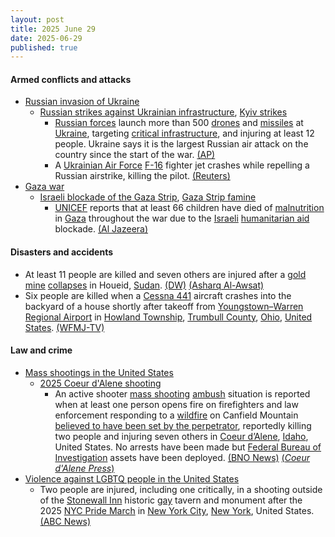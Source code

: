 ```yaml
---
layout: post
title: 2025 June 29
date: 2025-06-29
published: true
---
```



#### Armed conflicts and attacks

* [Russian invasion of Ukraine](https://en.wikipedia.org/wiki/Russian_invasion_of_Ukraine "Russian invasion of Ukraine")
  * [Russian strikes against Ukrainian infrastructure](https://en.wikipedia.org/wiki/Russian_strikes_against_Ukrainian_infrastructure_%282022%E2%80%93present%29 "Russian strikes against Ukrainian infrastructure (2022–present)"), [Kyiv strikes](https://en.wikipedia.org/wiki/Kyiv_strikes_%282022%E2%80%93present%29 "Kyiv strikes (2022–present)")
    * [Russian forces](https://en.wikipedia.org/wiki/Russian_Armed_Forces "Russian Armed Forces") launch more than 500 [drones](https://en.wikipedia.org/wiki/Drone_warfare "Drone warfare") and [missiles](https://en.wikipedia.org/wiki/Missile "Missile") at [Ukraine](https://en.wikipedia.org/wiki/Ukraine "Ukraine"), targeting [critical infrastructure](https://en.wikipedia.org/wiki/Critical_infrastructure "Critical infrastructure"), and injuring at least 12 people. Ukraine says it is the largest Russian air attack on the country since the start of the war. [(AP)](https://apnews.com/article/russia-ukraine-war-biggest-aerial-attack-9fda235a9345d506cf6c796ddfa80e33)
    * A [Ukrainian Air Force](https://en.wikipedia.org/wiki/Ukrainian_Air_Force "Ukrainian Air Force") [F-16](https://en.wikipedia.org/wiki/General_Dynamics_F-16_Fighting_Falcon "General Dynamics F-16 Fighting Falcon") fighter jet crashes while repelling a Russian airstrike, killing the pilot. [(Reuters)](https://www.reuters.com/business/aerospace-defense/least-six-wounded-large-scale-russian-air-attack-ukraine-ukrainian-authorities-2025-06-29/)
* [Gaza war](https://en.wikipedia.org/wiki/Gaza_war "Gaza war")
  * [Israeli blockade of the Gaza Strip](https://en.wikipedia.org/wiki/Israeli_blockade_of_the_Gaza_Strip "Israeli blockade of the Gaza Strip"), [Gaza Strip famine](https://en.wikipedia.org/wiki/Gaza_Strip_famine "Gaza Strip famine")
    * [UNICEF](https://en.wikipedia.org/wiki/UNICEF "UNICEF") reports that at least 66 children have died of [malnutrition](https://en.wikipedia.org/wiki/Malnutrition "Malnutrition") in [Gaza](https://en.wikipedia.org/wiki/Gaza_Strip "Gaza Strip") throughout the war due to the [Israeli](https://en.wikipedia.org/wiki/Israel "Israel") [humanitarian aid](https://en.wikipedia.org/wiki/Humanitarian_aid "Humanitarian aid") blockade. [(Al Jazeera)](https://www.aljazeera.com/news/2025/6/29/at-least-66-children-dead-of-malnutrition-in-gaza-as-israel-tightens-siege)

#### Disasters and accidents

* At least 11 people are killed and seven others are injured after a [gold mine](https://en.wikipedia.org/wiki/Gold_mining "Gold mining") [collapses](https://en.wikipedia.org/wiki/Mining_accident "Mining accident") in Houeid, [Sudan](https://en.wikipedia.org/wiki/Sudan "Sudan"). [(DW)](https://www.dw.com/en/sudan-workers-killed-in-gold-mine-collapse/a-73086004) [(Asharq Al-Awsat)](https://english.aawsat.com/arab-world/5159666-gold-mine-collapse-kills-11-workers-sudan)
* Six people are killed when a [Cessna 441](https://en.wikipedia.org/wiki/Cessna_441_Conquest_II "Cessna 441 Conquest II") aircraft crashes into the backyard of a house shortly after takeoff from [Youngstown–Warren Regional Airport](https://en.wikipedia.org/wiki/Youngstown%E2%80%93Warren_Regional_Airport "Youngstown–Warren Regional Airport") in [Howland Township](https://en.wikipedia.org/wiki/Howland_Township%2C_Trumbull_County%2C_Ohio "Howland Township, Trumbull County, Ohio"), [Trumbull County](https://en.wikipedia.org/wiki/Trumbull_County%2C_Ohio "Trumbull County, Ohio"), [Ohio](https://en.wikipedia.org/wiki/Ohio "Ohio"), [United States](https://en.wikipedia.org/wiki/United_States "United States"). [(WFMJ-TV)](https://www.wfmj.com/story/52886994/plane-crashes-in-backyard-of-home-in-howland-township)

#### Law and crime

* [Mass shootings in the United States](https://en.wikipedia.org/wiki/Mass_shootings_in_the_United_States "Mass shootings in the United States")
  * [2025 Coeur d'Alene shooting](https://en.wikipedia.org/wiki/2025_Coeur_d%27Alene_shooting "2025 Coeur d'Alene shooting")
    * An active shooter [mass shooting](https://en.wikipedia.org/wiki/Mass_shooting "Mass shooting") [ambush](https://en.wikipedia.org/wiki/Ambush "Ambush") situation is reported when at least one person opens fire on firefighters and law enforcement responding to a [wildfire](https://en.wikipedia.org/wiki/Wildfire "Wildfire") on Canfield Mountain [believed to have been set by the perpetrator](https://en.wikipedia.org/wiki/Arson "Arson"), reportedly killing two people and injuring seven others in [Coeur d’Alene](https://en.wikipedia.org/wiki/Coeur_d%E2%80%99Alene%2C_Idaho "Coeur d’Alene, Idaho"), [Idaho](https://en.wikipedia.org/wiki/Idaho "Idaho"), United States. No arrests have been made but [Federal Bureau of Investigation](https://en.wikipedia.org/wiki/Federal_Bureau_of_Investigation "Federal Bureau of Investigation") assets have been deployed. [(BNO News)](https://bnonews.com/index.php/2025/06/active-shooter-reported-in-northern-idaho-firefighters-among-injured/) [(*Coeur d'Alene Press*)](https://cdapress.com/news/2025/jun/29/breaking-news-shots-fired-in-response-to-canfield-fire/)
* [Violence against LGBTQ people in the United States](https://en.wikipedia.org/wiki/History_of_violence_against_LGBTQ_people_in_the_United_States "History of violence against LGBTQ people in the United States")
  * Two people are injured, including one critically, in a shooting outside of the [Stonewall Inn](https://en.wikipedia.org/wiki/Stonewall_Inn "Stonewall Inn") historic [gay](https://en.wikipedia.org/wiki/Gay "Gay") tavern and monument after the 2025 [NYC Pride March](https://en.wikipedia.org/wiki/NYC_Pride_March "NYC Pride March") in [New York City](https://en.wikipedia.org/wiki/New_York_City "New York City"), [New York](https://en.wikipedia.org/wiki/New_York_%28state%29 "New York (state)"), United States. [(ABC News)](https://abcnews.go.com/US/shooting-historic-stonewall-inn-after-nycs-pride-march/story?id=123329468)
